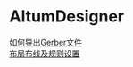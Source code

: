 # AltumDesigner
  
[如何导出Gerber文件](http://xinzhi.wenda.so.com/a/1513247343617791)  
[布局布线及规则设置](https://wenku.baidu.com/view/40ba2c4a15791711cc7931b765ce050877327555.html?fr=search-1-wk_sea_fufei_income2)  
